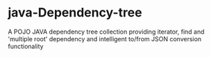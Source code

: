 # java-Dependency-tree
A POJO JAVA dependency tree collection providing iterator, find and 'multiple root' dependency and intelligent to/from JSON conversion functionality
